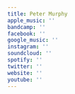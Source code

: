 ```yaml
---
title: Peter Murphy
apple_music: ''
bandcamp: ''
facebook: ''
google_music: ''
instagram: ''
soundcloud: ''
spotify: ''
twitter: ''
website: ''
youtube: ''
---
```

